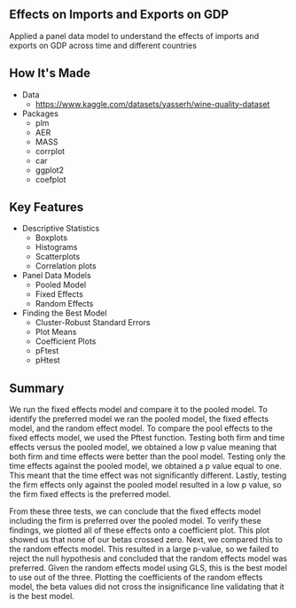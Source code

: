 ## Effects on Imports and Exports on GDP
Applied a panel data model to understand the effects of imports and exports on GDP across time and different countries
## How It's Made
* Data
  - https://www.kaggle.com/datasets/yasserh/wine-quality-dataset
* Packages
  - plm
  - AER
  - MASS
  - corrplot
  - car
  - ggplot2
  - coefplot

## Key Features
* Descriptive Statistics
  - Boxplots
  - Histograms
  - Scatterplots
  - Correlation plots
* Panel Data Models
  - Pooled Model
  - Fixed Effects
  - Random Effects
* Finding the Best Model
  - Cluster-Robust Standard Errors
  - Plot Means
  - Coefficient Plots
  - pFtest
  - pHtest
## Summary
We run the fixed effects model and compare it to the pooled model. 
To identify the preferred model we ran the pooled model, the fixed effects model, and the random effect model. To compare the pool effects to the fixed effects model, we used the Pftest function. Testing both firm and time effects versus the pooled model, we obtained a low p value meaning that both firm and time effects were better than the pool model. Testing only the time effects against the pooled model, we obtained a p value equal to one. This meant that the time effect was not significantly different. Lastly, testing the firm effects only against the pooled model resulted in a low p value, so the firm fixed effects is the preferred model. 

From these three tests, we can conclude that the fixed effects model including the firm is preferred over the pooled model. To verify these findings, we plotted all of these effects onto a coefficient plot. This plot showed us that none of our betas crossed zero. Next, we compared this to the random effects model. This resulted in a large p-value, so we failed to reject the null hypothesis and concluded that the random effects model was preferred. Given the random effects model using GLS, this is the best model to use out of the three. Plotting the coefficients of the random effects model, the beta values did not cross the insignificance line validating that it is the best model.


